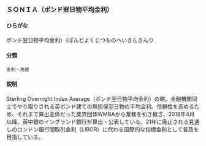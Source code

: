 <div style="display:none;">

## [あ行](securities-terms?id=あ行)
## [か行](securities-terms?id=か行)
## [さ行](securities-terms?id=さ行)
## [た行](securities-terms?id=た行)
## [な行](securities-terms?id=な行)
## [は行](securities-terms?id=は行)
## [ま行](securities-terms?id=ま行)
## [や行](securities-terms?id=や行)
## [ら行](securities-terms?id=ら行)
## [わ行](securities-terms?id=わ行)
## [英数字・記号](securities-terms?id=英数字・記号)

</div>

### ＳＯＮＩＡ（ポンド翌日物平均金利）

#### ひらがな

ポンド翌日物平均金利）（ぽんどよくじつものへいきんきんり

#### 分類

`金利・為替`

#### 説明

Sterling Overnight Index Average（ポンド翌日物平均金利）の略。金融機関同士でやり取りされる英ポンド建ての無担保翌日物の平均金利。信頼性を高めるため、それまで算出主体だった業界団体WMBAから業務を引き継ぎ、2018年4月以降、英中銀のイングランド銀行が算出・公表している。21年に廃止される見通しのロンドン銀行間取引金利（LIBOR）に代わる国際的な指標金利として普及を目指している。

